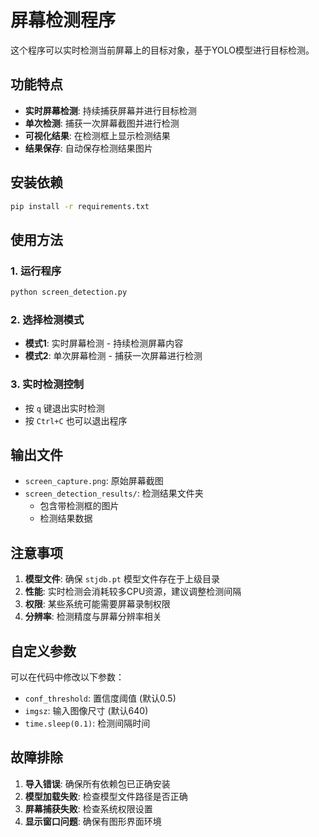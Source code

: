 # 屏幕检测程序

这个程序可以实时检测当前屏幕上的目标对象，基于YOLO模型进行目标检测。

## 功能特点

- **实时屏幕检测**: 持续捕获屏幕并进行目标检测
- **单次检测**: 捕获一次屏幕截图并进行检测
- **可视化结果**: 在检测框上显示检测结果
- **结果保存**: 自动保存检测结果图片

## 安装依赖

```bash
pip install -r requirements.txt
```

## 使用方法

### 1. 运行程序
```bash
python screen_detection.py
```

### 2. 选择检测模式
- **模式1**: 实时屏幕检测 - 持续检测屏幕内容
- **模式2**: 单次屏幕检测 - 捕获一次屏幕进行检测

### 3. 实时检测控制
- 按 `q` 键退出实时检测
- 按 `Ctrl+C` 也可以退出程序

## 输出文件

- `screen_capture.png`: 原始屏幕截图
- `screen_detection_results/`: 检测结果文件夹
  - 包含带检测框的图片
  - 检测结果数据

## 注意事项

1. **模型文件**: 确保 `stjdb.pt` 模型文件存在于上级目录
2. **性能**: 实时检测会消耗较多CPU资源，建议调整检测间隔
3. **权限**: 某些系统可能需要屏幕录制权限
4. **分辨率**: 检测精度与屏幕分辨率相关

## 自定义参数

可以在代码中修改以下参数：
- `conf_threshold`: 置信度阈值 (默认0.5)
- `imgsz`: 输入图像尺寸 (默认640)
- `time.sleep(0.1)`: 检测间隔时间

## 故障排除

1. **导入错误**: 确保所有依赖包已正确安装
2. **模型加载失败**: 检查模型文件路径是否正确
3. **屏幕捕获失败**: 检查系统权限设置
4. **显示窗口问题**: 确保有图形界面环境
